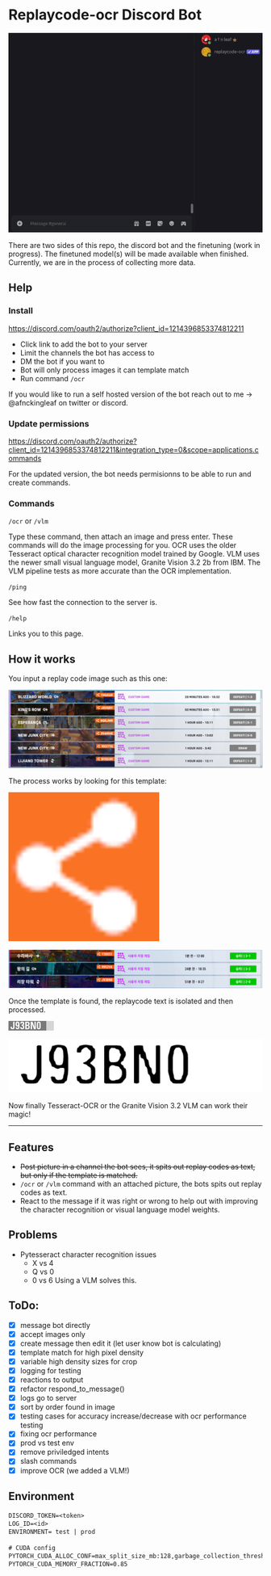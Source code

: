 # Replaycode-ocr Discord Bot

![](ow2replaycodedemo.gif)

There are two sides of this repo, the discord bot and the finetuning (work in progress). The finetuned model(s) will be made available when finished. Currently, we are in the process of collecting more data.

## Help

### Install
https://discord.com/oauth2/authorize?client_id=1214396853374812211

- Click link to add the bot to your server
- Limit the channels the bot has access to
- DM the bot if you want to
- Bot will only process images it can template match
- Run command `/ocr`

If you would like to run a self hosted version of the bot reach out to me -> @afnckingleaf on twitter or discord.

### Update permissions
https://discord.com/oauth2/authorize?client_id=1214396853374812211&integration_type=0&scope=applications.commands

For the updated version, the bot needs permisionns to be able to run and create commands.

### Commands

`/ocr` or `/vlm`

Type these command, then attach an image and press enter. These commands will do the image processing for you. OCR uses the older Tesseract optical character recognition model trained by Google. VLM uses the newer small visual language model, Granite Vision 3.2 2b from IBM. The VLM pipeline tests as more accurate than the OCR implementation.

`/ping`

See how fast the connection to the server is.

`/help`

Links you to this page.

## How it works
You input a replay code image such as this one:

![](/bot/images/image_case7.png)

The process works by looking for this template:

![](/bot/images/template_large.png)

![](/bot/images/boxes.png)

Once the template is found, the replaycode text is isolated and then processed.

![](/bot/images/before2.png)

![](/bot/images/after_2.png)

Now finally Tesseract-OCR or the Granite Vision 3.2 VLM can work their magic!

----

## Features
- <s>Post picture in a channel the bot sees, it spits out replay codes as text, but only if the template is matched.</s>
- `/ocr` or `/vlm` command with an attached picture, the bots spits out replay codes as text.
- React to the message if it was right or wrong to help out with improving the character recognition or visual language model weights.

## Problems
- Pytesseract character recognition issues
    - X vs 4
    - Q vs 0
    - 0 vs 6
Using a VLM solves this.

## ToDo:
- [x] message bot directly
- [x] accept images only
- [x] create message then edit it (let user know bot is calculating)
- [x] template match for high pixel density
- [x] variable high density sizes for crop
- [x] logging for testing
- [x] reactions to output
- [x] refactor respond_to_message()
- [x] logs go to server
- [x] sort by order found in image
- [x] testing cases for accuracy increase/decrease with ocr performance testing
- [x] fixing ocr performance
- [x] prod vs test env
- [x] remove priviledged intents
- [x] slash commands
- [x] improve OCR (we added a VLM!)

## Environment
```
DISCORD_TOKEN=<token>
LOG_ID=<id>
ENVIRONMENT= test | prod

# CUDA config
PYTORCH_CUDA_ALLOC_CONF=max_split_size_mb:128,garbage_collection_threshold:0.6
PYTORCH_CUDA_MEMORY_FRACTION=0.85
```

